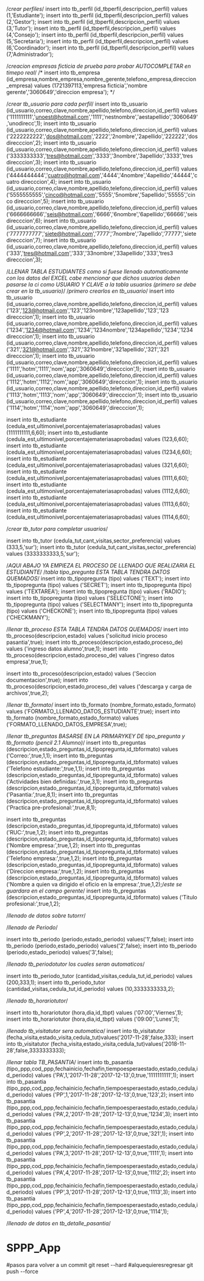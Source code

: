/*crear perfiles*/
insert into tb_perfil (id_tbperfil,descripcion_perfil) values (1,'Estudiante');
insert into tb_perfil (id_tbperfil,descripcion_perfil) values (2,'Gestor');
insert into tb_perfil (id_tbperfil,descripcion_perfil) values (3,'Tutor');
insert into tb_perfil (id_tbperfil,descripcion_perfil) values (4,'Consejo');
insert into tb_perfil (id_tbperfil,descripcion_perfil) values (5,'Secretaria');
insert into tb_perfil (id_tbperfil,descripcion_perfil) values (6,'Coordinador');
insert into tb_perfil (id_tbperfil,descripcion_perfil) values (7,'Administrador');

/*creacion empresas ficticia de prueba para probar AUTOCOMPLETAR en timepo real*/
/*
insert into tb_empresa (id_empresa,nombre_empresa,nombre_gerente,telefono_empresa,direccion_empresa) values (1721397113,'empresa ficticia','nombre gerente','3060649','direccion empresa');
*/


/*crear tb_usuario para cada perfil*/
insert into tb_usuario (id_usuario,correo,clave,nombre,apellido,telefono,direccion,id_perfil) values ('1111111111','unoest@hotmail.com','1111','nestnombre','aestapellido','3060649','unodirecc',1);
insert into tb_usuario (id_usuario,correo,clave,nombre,apellido,telefono,direccion,id_perfil) values ('2222222222','dos@hotmail.com','2222','2nombre','2apellido','222222','dos direcccion',2);
insert into tb_usuario (id_usuario,correo,clave,nombre,apellido,telefono,direccion,id_perfil) values ('3333333333','tres@hotmail.com','3333','3nombre','3apellido','3333','tres direcccion',3);
insert into tb_usuario (id_usuario,correo,clave,nombre,apellido,telefono,direccion,id_perfil) values ('4444444444','cuatro@hotmail.com','4444','4nombre','4apellido','44444','cuatro direcccion',4);
insert into tb_usuario (id_usuario,correo,clave,nombre,apellido,telefono,direccion,id_perfil) values ('5555555555','cinco@hotmail.com','5555','5nombre','5apellido','55555','cinco direcccion',5);
insert into tb_usuario (id_usuario,correo,clave,nombre,apellido,telefono,direccion,id_perfil) values ('6666666666','seis@hotmail.com','6666','6nombre','6apellido','66666','seis direcccion',6);
insert into tb_usuario (id_usuario,correo,clave,nombre,apellido,telefono,direccion,id_perfil) values ('7777777777','siete@hotmail.com','7777','7nombre','7apellido','77777','siete direcccion',7);
insert into tb_usuario (id_usuario,correo,clave,nombre,apellido,telefono,direccion,id_perfil) values ('333','tres@hotmail.com','333','33nombre','33apellido','333','tres3 direcccion',3);


/*LLENAR TABLA ESTUDIANTES como si fuese llenado automaticamente con los datos del EXCEL cabe mencionar que dichos usuarios deben pasarse la ci como USUARIO Y CLAVE a la tabla usuarios (primero se debe crear en la tb_usuario)*/
/*primero crearlos en tb_usuario*/
insert into tb_usuario (id_usuario,correo,clave,nombre,apellido,telefono,direccion,id_perfil) values ('123','123@hotmail.com','123','123nombre','123apellido','123','123 direcccion',1);
insert into tb_usuario (id_usuario,correo,clave,nombre,apellido,telefono,direccion,id_perfil) values ('1234','1234@hotmail.com','1234','1234nombre','1234apellido','1234','1234 direcccion',1);
insert into tb_usuario (id_usuario,correo,clave,nombre,apellido,telefono,direccion,id_perfil) values ('321','321@hotmail.com','321','321nombre','321apellido','321','321 direcccion',1);
insert into tb_usuario (id_usuario,correo,clave,nombre,apellido,telefono,direccion,id_perfil) values ('1111','hotm','1111','nom','app','3060649','direcccion',1);
insert into tb_usuario (id_usuario,correo,clave,nombre,apellido,telefono,direccion,id_perfil) values ('1112','hotm','1112','nom','app','3060649','direcccion',1);
insert into tb_usuario (id_usuario,correo,clave,nombre,apellido,telefono,direccion,id_perfil) values ('1113','hotm','1113','nom','app','3060649','direcccion',1);
insert into tb_usuario (id_usuario,correo,clave,nombre,apellido,telefono,direccion,id_perfil) values ('1114','hotm','1114','nom','app','3060649','direcccion',1);


insert into tb_estudiante (cedula_est,ultimonivel,porcentajemateriasaprobadas) values (1111111111,6,60);
insert into tb_estudiante (cedula_est,ultimonivel,porcentajemateriasaprobadas) values (123,6,60);
insert into tb_estudiante (cedula_est,ultimonivel,porcentajemateriasaprobadas) values (1234,6,60);
insert into tb_estudiante (cedula_est,ultimonivel,porcentajemateriasaprobadas) values (321,6,60);
insert into tb_estudiante (cedula_est,ultimonivel,porcentajemateriasaprobadas) values (1111,6,60);
insert into tb_estudiante (cedula_est,ultimonivel,porcentajemateriasaprobadas) values (1112,6,60);
insert into tb_estudiante (cedula_est,ultimonivel,porcentajemateriasaprobadas) values (1113,6,60);
insert into tb_estudiante (cedula_est,ultimonivel,porcentajemateriasaprobadas) values (1114,6,60);

/*crear tb_tutor para completar usuarios*/

insert into tb_tutor (cedula_tut,cant_visitas,sector_preferencia) values (333,5,'sur');
insert into tb_tutor (cedula_tut,cant_visitas,sector_preferencia) values (3333333333,5,'sur');



/*AQUI ABAJO YA EMPIEZA EL PROCESO DE LLENADO QUE REALIZARIA EL ESTUDIANTE*/
/*tabla tipo_pregunta ESTA TABLA TENDRA DATOS QUEMADOS*/
insert into tb_tipopregunta (tipo) values ('TEXT');
insert into tb_tipopregunta (tipo) values ('SECRET');
insert into tb_tipopregunta (tipo) values ('TEXTAREA');
insert into tb_tipopregunta (tipo) values ('RADIO');
insert into tb_tipopregunta (tipo) values ('SELECTONE');
insert into tb_tipopregunta (tipo) values ('SELECTMANY');
insert into tb_tipopregunta (tipo) values ('CHECKONE');
insert into tb_tipopregunta (tipo) values ('CHECKMANY');




/*llenar tb_proceso ESTA TABLA TENDRA DATOS QUEMADOS*/
insert into tb_proceso(descripcion,estado) values ('solicitud inicio proceso pasantia',true);
insert into tb_proceso(descripcion,estado,proceso_de) values ('ingreso datos alumno',true,1);
insert into tb_proceso(descripcion,estado,proceso_de) values ('ingreso datos empresa',true,1);

insert into tb_proceso(descripcion,estado) values ('Seccion documentacion',true);
insert into tb_proceso(descripcion,estado,proceso_de) values ('descarga y carga de archivos',true,2);


/*llenar tb_formato*/
insert into tb_formato (nombre_formato,estado_formato) values ('FORMATO_LLENADO_DATOS_ESTUDIANTE',true);
insert into tb_formato (nombre_formato,estado_formato) values ('FORMATO_LLENADO_DATOS_EMPRESA',true);


/*llenar tb_preguntas BASARSE EN LA PRIMARYKEY DE tipo_pregunta y tb_formato (pencil 2.1 Alumno)*/
insert into tb_preguntas (descripcion,estado_preguntas,id_tipopregunta,id_tbformato) values ('Correo:',true,1,1);
insert into tb_preguntas (descripcion,estado_preguntas,id_tipopregunta,id_tbformato) values ('Telefono estudiante:',true,1,1);
insert into tb_preguntas (descripcion,estado_preguntas,id_tipopregunta,id_tbformato) values ('Actividades bien definidas:',true,3,1);
insert into tb_preguntas (descripcion,estado_preguntas,id_tipopregunta,id_tbformato) values ('Pasantia:',true,8,1);
insert into tb_preguntas (descripcion,estado_preguntas,id_tipopregunta,id_tbformato) values ('Practica pre-profesional:',true,8,1);


insert into tb_preguntas (descripcion,estado_preguntas,id_tipopregunta,id_tbformato) values ('RUC:',true,1,2);
insert into tb_preguntas (descripcion,estado_preguntas,id_tipopregunta,id_tbformato) values ('Nombre empresa:',true,1,2);
insert into tb_preguntas (descripcion,estado_preguntas,id_tipopregunta,id_tbformato) values ('Telefono empresa:',true,1,2);
insert into tb_preguntas (descripcion,estado_preguntas,id_tipopregunta,id_tbformato) values ('Direccion empresa:',true,1,2);
insert into tb_preguntas (descripcion,estado_preguntas,id_tipopregunta,id_tbformato) values ('Nombre a quien va dirigido el oficio en la empresa:',true,1,2);/*este se guardara en el campo gerente*/
insert into tb_preguntas (descripcion,estado_preguntas,id_tipopregunta,id_tbformato) values ('Titulo profesional:',true,1,2);

/*llenado de datos sobre tutorrr*/

/*llenado de Periodo*/

insert into tb_periodo (periodo,estado_periodo) values('1',false);
insert into tb_periodo (periodo,estado_periodo) values('2',false);
insert into tb_periodo (periodo,estado_periodo) values('3',false);


/*llenado tb_periodotutor los cuales seran automaticos*/

insert into tb_periodo_tutor (cantidad_visitas,cedula_tut,id_periodo) values (200,333,1);
insert into tb_periodo_tutor (cantidad_visitas,cedula_tut,id_periodo) values (10,3333333333,2);


/*llenado tb_horariotutor*/

insert into tb_horariotutor (hora,dia,id_tbpt) values ('07:00','Viernes',1);
insert into tb_horariotutor (hora,dia,id_tbpt) values ('09:00','Lunes',1);

/*llenado tb_visitatutor sera automatica*/
insert into tb_visitatutor (fecha_visita,estado_visita,cedula_tut)values('2017-11-28',false,333);
insert into tb_visitatutor (fecha_visita,estado_visita,cedula_tut)values('2018-11-28',false,3333333333);

/*llenar tabla TB_PASANTIA*/
insert into tb_pasantia (tipo_ppp,cod_ppp,fechainicio,fechafin,tiempoesperaestado,estado,cedula,id_periodo) values ('PA',1,'2017-11-28','2017-12-13',0,true,'1111111111',1);
insert into tb_pasantia (tipo_ppp,cod_ppp,fechainicio,fechafin,tiempoesperaestado,estado,cedula,id_periodo) values ('PP',1,'2017-11-28','2017-12-13',0,true,'123',2);
insert into tb_pasantia (tipo_ppp,cod_ppp,fechainicio,fechafin,tiempoesperaestado,estado,cedula,id_periodo) values ('PA',2,'2017-11-28','2017-12-13',0,true,'1234',3);
insert into tb_pasantia (tipo_ppp,cod_ppp,fechainicio,fechafin,tiempoesperaestado,estado,cedula,id_periodo) values ('PP',2,'2017-11-28','2017-12-13',0,true,'321',1);
insert into tb_pasantia (tipo_ppp,cod_ppp,fechainicio,fechafin,tiempoesperaestado,estado,cedula,id_periodo) values ('PA',3,'2017-11-28','2017-12-13',0,true,'1111',1);
insert into tb_pasantia (tipo_ppp,cod_ppp,fechainicio,fechafin,tiempoesperaestado,estado,cedula,id_periodo) values ('PA',4,'2017-11-28','2017-12-13',0,true,'1112',2);
insert into tb_pasantia (tipo_ppp,cod_ppp,fechainicio,fechafin,tiempoesperaestado,estado,cedula,id_periodo) values ('PP',3,'2017-11-28','2017-12-13',0,true,'1113',3);
insert into tb_pasantia (tipo_ppp,cod_ppp,fechainicio,fechafin,tiempoesperaestado,estado,cedula,id_periodo) values ('PP',4,'2017-11-28','2017-12-13',0,true,'1114',1);


/*llenado de datos en tb_detalle_pasantia*/



# SPPP_App
#pasos para volver a un commit
git reset --hard #alquequieresregresar
git push --force
